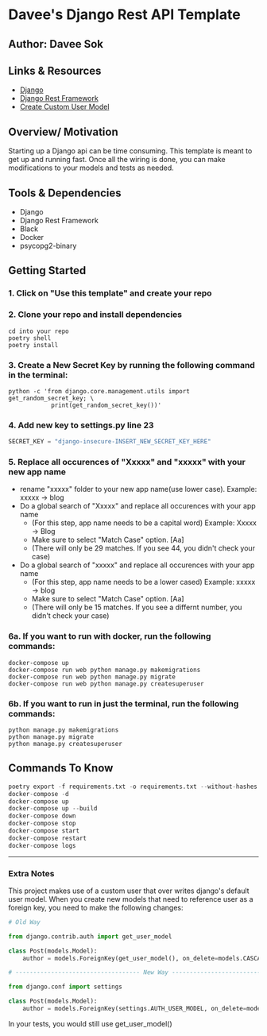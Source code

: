 # Davee's Django Rest API Template

## Author: Davee Sok

## Links & Resources

- [Django](https://docs.djangoproject.com/en/3.2/)
- [Django Rest Framework](https://www.django-rest-framework.org/)
- [Create Custom User Model](https://testdriven.io/blog/django-custom-user-model/)

## Overview/ Motivation

Starting up a Django api can be time consuming. This template is meant to get up and running fast. Once all the wiring is done, you can make modifications to your models and tests as needed.

## Tools & Dependencies

- Django
- Django Rest Framework
- Black
- Docker
- psycopg2-binary

## Getting Started

### 1. Click on "Use this template" and create your repo

### 2. Clone your repo and install dependencies

```iterm
cd into your repo
poetry shell
poetry install
```

### 3. Create a New Secret Key by running the following command in the terminal:

```iterm
python -c 'from django.core.management.utils import get_random_secret_key; \
            print(get_random_secret_key())'
```

### 4. Add new key to settings.py line 23

```python
SECRET_KEY = "django-insecure-INSERT_NEW_SECRET_KEY_HERE"
```

### 5. Replace all occurences of "Xxxxx" and "xxxxx" with your new app name

- rename "xxxxx" folder to your new app name(use lower case). Example: xxxxx -> blog
- Do a global search of "Xxxxx" and replace all occurences with your app name
  - (For this step, app name needs to be a capital word) Example: Xxxxx -> Blog
  - Make sure to select "Match Case" option. [Aa]
  - (There will only be 29 matches. If you see 44, you didn't check your case)
- Do a global search of "xxxxx" and replace all occurences with your app name
  - (For this step, app name needs to be a lower cased) Example: xxxxx -> blog
  - Make sure to select "Match Case" option. [Aa]
  - (There will only be 15 matches. If you see a differnt number, you didn't check your case)

### 6a. If you want to run with docker, run the following commands:

```iterm
docker-compose up
docker-compose run web python manage.py makemigrations
docker-compose run web python manage.py migrate
docker-compose run web python manage.py createsuperuser
```

### 6b. If you want to run in just the terminal, run the following commands:

```iterm
python manage.py makemigrations
python manage.py migrate
python manage.py createsuperuser
```

## Commands To Know

```python
poetry export -f requirements.txt -o requirements.txt --without-hashes
docker-compose -d
docker-compose up
docker-compose up --build
docker-compose down
docker-compose stop
docker-compose start
docker-compose restart
docker-compose logs
```

---

### Extra Notes

This project makes use of a custom user that over writes django's default user model. When you create new models that need to reference user as a foreign key, you need to make the following changes:

```python
# Old Way

from django.contrib.auth import get_user_model

class Post(models.Model):
    author = models.ForeignKey(get_user_model(), on_delete=models.CASCADE)

# ----------------------------------- New Way -----------------------------------

from django.conf import settings

class Post(models.Model):
    author = models.ForeignKey(settings.AUTH_USER_MODEL, on_delete=models.CASCADE)

```

In your tests, you would still use get_user_model()

